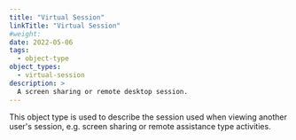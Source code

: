 ```yaml
---
title: "Virtual Session"
linkTitle: "Virtual Session"
#weight:
date: 2022-05-06
tags:
  - object-type
object_types:
  - virtual-session
description: >
  A screen sharing or remote desktop session.
---
```


This object type is used to describe the session used when viewing another user's session, e.g. screen sharing or remote assistance type activities.
